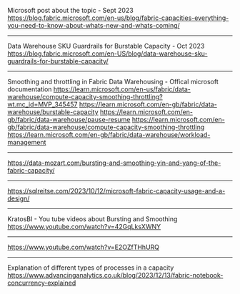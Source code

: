 Microsoft post about the topic - Sept 2023
https://blog.fabric.microsoft.com/en-us/blog/fabric-capacities-everything-you-need-to-know-about-whats-new-and-whats-coming/

---
Data Warehouse SKU Guardrails for Burstable Capacity - Oct 2023
https://blog.fabric.microsoft.com/en-US/blog/data-warehouse-sku-guardrails-for-burstable-capacity/

---
Smoothing and throttling in Fabric Data Warehousing - Offical microsoft documentation
https://learn.microsoft.com/en-us/fabric/data-warehouse/compute-capacity-smoothing-throttling?wt.mc_id=MVP_345457
https://learn.microsoft.com/en-gb/fabric/data-warehouse/burstable-capacity
https://learn.microsoft.com/en-gb/fabric/data-warehouse/pause-resume
https://learn.microsoft.com/en-gb/fabric/data-warehouse/compute-capacity-smoothing-throttling
https://learn.microsoft.com/en-gb/fabric/data-warehouse/workload-management

---
https://data-mozart.com/bursting-and-smoothing-yin-and-yang-of-the-fabric-capacity/

---
https://sqlreitse.com/2023/10/12/microsoft-fabric-capacity-usage-and-a-design/

---
KratosBI - You tube videos about Bursting and Smoothing
https://www.youtube.com/watch?v=42GqLksXWNY

---
https://www.youtube.com/watch?v=E2OZfTHhURQ

---
Explanation of different types of processes in a capacity
https://www.advancinganalytics.co.uk/blog/2023/12/13/fabric-notebook-concurrency-explained